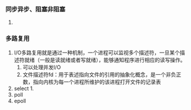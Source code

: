 ### 同步异步、阻塞非阻塞
1. 
### 多路复用
1. I/O多路复用就是通过一种机制，一个进程可以监视多个描述符，一旦某个描述符就绪（一般是读就绪或者写就绪），能够通知程序进行相应的读写操作。
   1. 可以处理并发I/O
   2. 文件描述符fd：用于表述指向文件的引用的抽象化概念，是一个非负正数，指向内核为每一个进程所维护的该进程打开文件的记录表
2. select
   1. 
3. poll
4. epoll